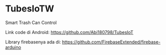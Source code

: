 # TubesIoTW
Smart Trash Can Control

Link code di Android:
https://github.com/Abi180798/TubesIoT

Library firebasenya ada di:
https://github.com/FirebaseExtended/firebase-arduino
